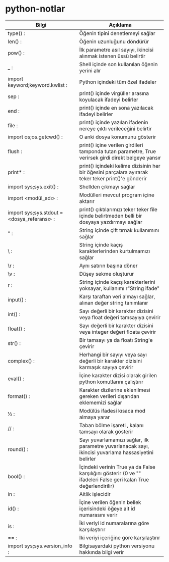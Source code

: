 # python-notlar

| Bilgi | Açıklama |
| --- | --- |
| type() : | Öğenin tipini denetlemeyi sağlar |
| len() : | Öğenin uzunluğunu döndürür |
| pow() : | İlk parametre asıl sayıyı, ikincisi alınmak istenen üssü belirtir |
| _ : | Shell içinde son kullanılan öğenin yerini alır |
| import keyword;keyword.kwlist : | Python içindeki tüm özel ifadeler |
| sep : | print() içinde virgüller arasına koyulacak ifadeyi belirler |
| end : | print() içinde en sona yazılacak ifadeyi belirler |
| file : | print() içinde yazılan ifadenin nereye çıktı verileceğini belirtir |
| import os;os.getcwd() : | O anki dosya konumunu gösterir |
| flush : | print() içine verilen girdileri tamponda tutan parametre, True verirsek girdi direkt belgeye yansır |
| print* : | print() içindeki kelime dizisinin her bir öğesini parçalara ayırarak teker teker print()'e gönderir |
| import sys;sys.exit() : | Shellden çıkmayı sağlar |
| import <modül_adı> : | Modülleri mevcut program içine aktarır |
| import sys;sys.stdout = <dosya_referansı> : | print() çıktılarımızı teker teker file içinde belirtmeden belli bir dosyaya yazdırmayı sağlar |
| \" : | String içinde çift tırnak kullanımını sağlar |
| \\ : | String içinde kaçış karakterlerinden kurtulmamızı sağlar |
| \r : | Aynı satırın başına döner |
| \v : | Düşey sekme oluşturur |
| r : | String içinde kaçış karakterlerini yoksayar, kullanımı r"String ifade" |
| input() : | Karşı taraftan veri almayı sağlar, alınan değer string tanımlanır |
| int() : | Sayı değerli bir karakter dizisini veya float değeri tamsayıya çevirir |
| float() : | Sayı değerli bir karakter dizisini veya integer değeri floata çevirir |
| str() : | Bir tamsayı ya da floatı String'e çevirir |
| complex() : | Herhangi bir sayıyı veya sayı değerli bir karakter dizisini karmaşık sayıya çevirir |
| eval() : | İçine karakter dizisi olarak girilen python komutlarını çalıştırır |
| format() : | Karakter dizilerine eklenilmesi gereken verileri dışarıdan eklememizi sağlar |
| ½ : | Modülüs ifadesi kısaca mod almaya yarar |
| // : | Taban bölme işareti , kalanı tamsayı olarak gösterir |
| round() : | Sayı yuvarlamamızı sağlar, ilk parametre yuvarlanacak sayı, ikincisi yuvarlama hassasiyetini belirler |
| bool() : | İçindeki verinin True ya da False karşılığını gösterir (0 ve "" ifadeleri False geri kalan True değerlendirilir) |
| in : | Aitlik işlecidir |
| id() : | İçine verilen öğenin bellek içerisindeki öğeye ait id numarasını verir |
| is : | İki veriyi id numaralarına göre karşılaştırır |
| == : | İki veriyi içeriğine göre karşılaştırır |
| import sys;sys.version_info : | Bilgisayardaki python versiyonu hakkında bilgi verir |




